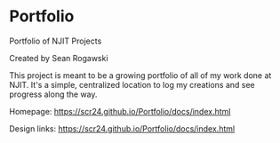 # Portfolio

Portfolio of NJIT Projects

Created by Sean Rogawski

This project is meant to be a growing portfolio of all of my work done at NJIT. It's a simple, centralized location to log my creations and see progress along the way.

Homepage: https://scr24.github.io/Portfolio/docs/index.html

Design links: https://scr24.github.io/Portfolio/docs/index.html
